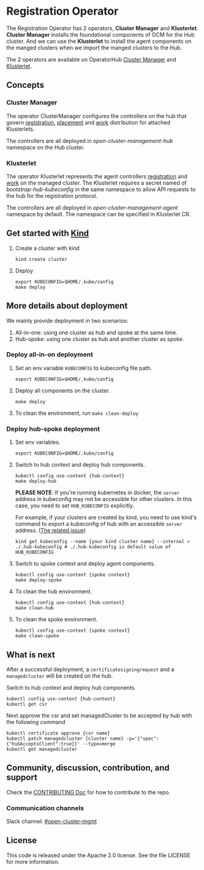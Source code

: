 # Registration Operator

The Registration Operator has 2 operators, **Cluster Manager** and **Klusterlet**.
**Cluster Manager** installs the foundational components of OCM for the Hub cluster.
And we can use the **Klusterlet** to install the agent components on the manged clusters when we import the manged clusters to the Hub.

The 2 operators are available on OperatorHub [Cluster Manager](https://operatorhub.io/operator/cluster-manager) and [Klusterlet](https://operatorhub.io/operator/klusterlet).

## Concepts

### Cluster Manager

The operator ClusterManager configures the controllers on the hub that govern [registration](https://github.com/open-cluster-management-io/registration), [placement](https://github.com/open-cluster-management-io/placement) and [work](https://github.com/open-cluster-management-io/work) distribution for attached Klusterlets.

The controllers are all deployed in _open-cluster-management-hub_ namespace on the Hub cluster.

### Klusterlet

The operator Klusterlet represents the agent controllers [registration](https://github.com/open-cluster-management-io/registration) and [work](https://github.com/open-cluster-management-io/work) on the managed cluster.
The Klusterlet requires a secret named of _bootstrap-hub-kubeconfig_ in the same namespace to allow API requests to the hub for the registration protocol.

The controllers are all deployed in _open-cluster-management-agent_ namespace by default. The namespace can be specified in Klusterlet CR.

## Get started with [Kind](https://kind.sigs.k8s.io/)

1. Create a cluster with kind
   ```shell
   kind create cluster 
   ```

2. Deploy
   ```shell
   export KUBECONFIG=$HOME/.kube/config
   make deploy
   ```

## More details about deployment

We mainly provide deployment in two scenarios:
1. All-in-one: using one cluster as hub and spoke at the same time.
2. Hub-spoke: using one cluster as hub and another cluster as spoke.

### Deploy all-in-on deployment

1. Set an env variable `KUBECONFIG` to kubeconfig file path. 
   ```shell
   export KUBECONFIG=$HOME/.kube/config
   ```
2. Deploy all components on the cluster.
   ```shell
   make deploy
   ```
3. To clean the environment, run `make clean-deploy`

### Deploy hub-spoke deployment

1. Set env variables.
   ```shell
   export KUBECONFIG=$HOME/.kube/config
   ```
2. Switch to hub context and deploy hub components.
   ```
   kubectl config use-context {hub-context}
   make deploy-hub
   ```
   **PLEASE NOTE**: If you're running kubernetes in docker, the `server` address in kubeconfig may not be accessible for other clusters. In this case, you need to set `HUB_KUBECONFIG` explicitly.

   For example, if your clusters are created by kind, you need to use kind's command to export a kubeconfig of hub with an accessible `server` address. ([The related issue](https://github.com/kubernetes-sigs/kind/issues/1305))

   ```shell
   kind get kubeconfig --name {your kind cluster name} --internal > ./.hub-kubeconfig # ./.hub-kubeconfig is default value of HUB_KUBECONFIG 
   ```
3. Switch to spoke context and deploy agent components.
    ```
    kubectl config use-context {spoke context}
    make deploy-spoke
    ```
4. To clean the hub environment.
   ```shell
   kubectl config use-context {hub-context} 
   make clean-hub
   ```
5. To clean the spoke environment.
   ```shell
   kubectl config use-context {spoke context} 
   make clean-spoke
   ``` 

## What is next

After a successful deployment, a `certificatesigningrequest` and a `managedcluster` will
be created on the hub.

Switch to hub context and deploy hub components.
```
kubectl config use-context {hub-context}
kubectl get csr
```

Next approve the csr and set managedCluster to be accepted by hub with the following command
```
kubectl certificate approve {csr name}
kubectl patch managedcluster {cluster name} -p='{"spec":{"hubAcceptsClient":true}}' --type=merge
kubectl get managedcluster
```

## Community, discussion, contribution, and support

Check the [CONTRIBUTING Doc](CONTRIBUTING.md) for how to contribute to the repo.

### Communication channels

Slack channel: [#open-cluster-mgmt](http://slack.k8s.io/#open-cluster-mgmt)

## License

This code is released under the Apache 2.0 license. See the file LICENSE for more information.
